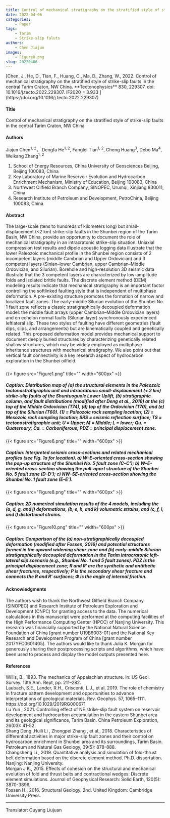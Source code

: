 ```yaml
---
title: Control of mechanical stratigraphy on the stratified style of strike-slip faults in the central Tarim Craton, NW China(Tectonophysics)
date: 2022-04-06
categories:
    - Paper
tags:
    - Tarim
    - Strike-slip faluts
authors:
    - Chen Jiajun
images:
    - Figure8.png
slug: 20220406
---
```


<div id="refer-chen2022"></div>
[Chen, J., He, D., Tian, F., Huang, C., Ma, D., Zhang, W., 2022. Control of mechanical stratigraphy on the stratified style of strike-slip faults in the central Tarim Craton, NW China. **Tectonophysics** 830, 229307. doi: 10.1016/j.tecto.2022.229307. IF2020 = 3.933 ](https://doi.org/10.1016/j.tecto.2022.229307) 

#### Title

Control of mechanical stratigraphy on the stratified style of strike-slip faults in the central Tarim Craton, NW China

#### Authors

Jiajun Chen<sup>1, 2</sup>， Dengfa He<sup>1, 2</sup>, Fanglei Tian<sup>1, 2</sup>, Cheng Huang<sup>3</sup>, Debo Ma<sup>4</sup>, Weikang Zhang<sup>1, 2</sup>

1. School of Energy Resources, China University of Geosciences Beijing, Beijing 100083, China
2. Key Laboratory of Marine Reservoir Evolution and Hydrocarbon Enrichment Mechanism, Ministry of Education, Beijing 100083, China
3. Northwest Oilfield Branch Company, SINOPEC, Urumqi, Xinjiang 830011, China
4. Research Institute of Petroleum and Development, PetroChina, Beijing 100083, China


#### Abstract

The large-scale (tens to hundreds of kilometers long) but small-displacement (<2 km) strike-slip faults in the Shunbei region of the Tarim Basin, NW China, provide an opportunity to document the role of mechanical stratigraphy in an intracratonic strike-slip situation. Uniaxial compression test results and dipole acoustic logging data illustrate that the lower Paleozoic mechanical profile in the Shunbei region consists of 2 incompetent layers (middle Cambrian and Upper Ordovician) and 3 competent layers (Sinian–lower Cambrian, upper Cambrian–Middle Ordovician, and Silurian). Borehole and high-resolution 3D seismic data illustrate that the 3 competent layers are characterized by low-amplitude folds and isolated brittle faults. The discrete element method (DEM) modeling results indicate that mechanical stratigraphy is an important factor controlling the softlinked faulting style that is independent of multiphase deformation. A pre-existing structure promotes the formation of narrow and localized fault zones. The early–middle Silurian evolution of the Shunbei No. 1 fault zone reflects a classic stratigraphically decoupled deformation model: the middle fault arrays (upper Cambrian–Middle Ordovician layers) and en echelon normal faults (Silurian layer) synchronously experienced leftlateral slip. These two styles of faulting have different geometries (fault dips, slips, and arrangements) but are kinematically coupled and genetically related. This proposed deformation model provides mechanical support to document deeply buried structures by characterizing genetically related shallow structures, which may be widely employed as multiphase inheritance structures with mechanical stratigraphy. We also point out that vertical fault connectivity is a key research aspect of hydrocarbon exploration in the Shunbei oilfield.

<h5> </h5>

{{< figure src="Figure1.png" title="" width="600px" >}}
<h5>Caption: Distribution map of (a) the structural elements in the Paleozoic tectonostratigraphic unit and intracratonic small-displacement (< 2 km) strike-slip faults of the Shuntuoguole Lower Uplift, (b) stratigraphic column, and fault distributions (modified after Deng et al., 2018) at the (c) top of the Middle Ordovician (T74), (d) top of the Ordovician (T70), and (e) top of the Silurian (T60). (1) = Paleozoic rock sampling location; (2) = Mesozoic rock sampling location; SRS = seismic reflection surface; TS = tectonostratigraphic unit; U = Upper; M = Middle; L = lower; Qu. = Quaternary; Ca. = Carboniferous; PDZ = principal displacement zone.
 </h5>


{{< figure src="Figure6.png" title="" width="600px" >}}
<h5> 
Caption: Interpreted seismic cross-sections and related mechanical profiles (see Fig. 1a for location). a) W–E-oriented cross-section showing the pop-up structure of the Shunbei No. 5 fault zone (C–C'); b) W–E-oriented cross-section showing the pull-apart structure of the Shunbei No. 5 fault zone (D–D'); c) NW–SE-oriented cross-section showing the Shunbei No. 1 fault zone (E–E').
</h5>


{{< figure src="Figure8.png" title="" width="600px" >}}
<h5>
Caption: 2D numerical simulation results of the 4 models, including the (a, d, g, and j) deformations, (b, e, h, and k) volumetric strains, and (c, f, i, and l) distortional strains.
</h5>

{{< figure src="Figure10.png" title="" width="600px" >}}
<h5>Caption: Comparison of the (a) non-stratigraphically decoupled deformation (modified after Fossen, 2016) and potential structures formed in the upward widening shear zone and (b) early–middle Silurian stratigraphically decoupled deformation in the Tarim intracratonic left-lateral slip scenario (e.g., Shunbei No. 1 and 5 fault zones). PDZ is the principal displacement zone; R and R′ are the synthetic and antithetic shear fractures, respectively; P is the secondary shear fracture and connects the R and R′ surfaces; Φ is the angle of internal friction.</h5>


#### Acknowledgments

The authors wish to thank the Northwest Oilfield Branch Company (SINOPEC) and Research Institute of Petroleum Exploration and Development (CNPC) for granting access to the data. The numerical calculations in this manuscript were performed at the computing facilities of the High Performance Computing Center (HPCC) of Nanjing University. This research was financially supported by the National Natural Science Foundation of China [grant number U19B6003-01] and the National Key Research and Development Program of China [grant number 2017YFC0601405]. The authors would like to thank Julia K. Morgan for generously sharing their postprocessing scripts and algorithms, which have been used to process and display the model outputs presented here. 

#### References

<div id="refer-Willis1893"></div>
Willis, B., 1893. The mechanics of Appalachian structure. In: US Geol. Survey. 13th Ann. Rept, pp. 211–282.

<div id="refer-Laubach2019"></div>
Laubach, S.E., Lander, R.H., Criscenti, L.J., et al, 2019. The role of chemistry in fracture pattern development and opportunities to advance interpretations of geological materials. Rev. Geophys. 57, 1065–1111. https://doi.org/10.1029/2019RG000671

<div id="refer-Yun2021"></div>
Lu Yun , 2021. Controlling effect of NE strike-slip fault system on reservoir development and hydrocarbon accumulation in the eastern Shunbei area and its geological significance, Tarim Basin. China Petroleum Exploration, 26(03): 41-52.

<div id="refer-Den2018"></div>
Shang Deng ,Huili  Li , Zhongpei Zhang , et al., 2018. Characteristics of differential activities in major strike-slip fault zones and their control on hydrocarbon enrichment in Shunbei area and its surroundings, Tarim Basin. Petroleum and Natural Gas Geology, 39(5): 878-888.

<div id="refer-Li2019"></div>
Changsheng Li , 2019. Quantitative analysis and simulation of fold-thrust belt deformation based on the discrete element method. Ph.D. dissertation. Nanjing: Nanjing University.

<div id="refer-Morgan2015"></div>
Morgan J K., 2015. Effects of cohesion on the structural and mechanical evolution of fold and thrust belts and contractional wedges: Discrete element simulations. Journal of Geophysical Research: Solid Earth, 120(5): 3870-3896.

<div id="refer-Fossen2016"></div>
Fossen H., 2016. Structural Geology. 2nd. United Kingdom: Cambridge University Press.

---

Translator: Ouyang Liujuan 









